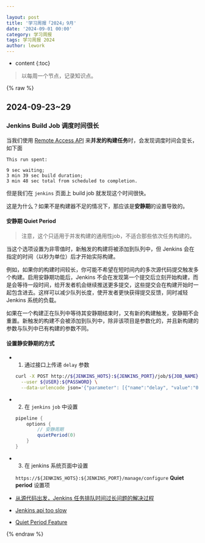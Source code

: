 ```yaml
---

layout: post
title: '学习周报「2024」9月'
date: '2024-09-01 00:00'
category: 学习周报
tags: 学习周报 2024
author: lework
---
```

* content
{:toc}

> 以每周一个节点，记录知识点。



{% raw %}


## 2024-09-23~29

### Jenkins Build Job 调度时间很长

当我们使用 [Remote Access API](https://www.jenkins.io/doc/book/using/remote-access-api/) 来**并发的构建任务**时，会发现调度时间会变长，如下面

```
This run spent:

9 sec waiting;
3 min 39 sec build duration;
3 min 48 sec total from scheduled to completion.
```

但是我们在 `jenkins` 页面上 build job 就发现这个时间很快。

这是为什么？如果不是构建器不足的情况下，那应该是**安静期**的设置导致的。

#### 安静期 Quiet Period

> 注意，这个只适用于并发构建的通用性job，不适合那些依次任务构建的。

当这个选项设置为非零值时，新触发的构建将被添加到队列中，但 Jenkins 会在指定的时间（以秒为单位）后才开始实际构建。

例如，如果你的构建时间较长，你可能不希望在短时间内的多次源代码提交触发多个构建。启用安静期功能后，Jenkins 不会在发现第一个提交后立刻开始构建，而是会等待一段时间，给开发者机会继续推送更多提交，这些提交会在构建开始时一起包含进去。这样可以减少队列长度，使开发者更快获得提交反馈，同时减轻 Jenkins 系统的负载。

如果在一个构建正在队列中等待其安静期结束时，又有新的构建触发，安静期不会重置。新触发的构建不会被添加到队列中，除非该项目是参数化的，并且新构建的参数与队列中已有构建的参数不同。


#### 设置静安静期的方式

- 1. 通过接口上传递 `delay` 参数
  ```bash
  curl -X POST http://${JENKINS_HOTS}:${JENKINS_PORT}/job/${JOB_NAME}/build \
    --user ${USER}:${PASSWORD} \
    --data-urlencode json='{"parameter": [{"name":"delay", "value":"0sec"}]}'
  ```
  
- 2. 在 `jenkins` `job` 中设置 
    ```groovy
    pipeline {
        options {
            // 安静周期
            quietPeriod(0)
        }
    }
    ```
  
- 3. 在 jenkins 系统页面中设置

    `https://${JENKINS_HOTS}:${JENKINS_PORT}/manage/configure` **Quiet period** 设置项



- [从源代码出发，Jenkins 任务排队时间过长问题的解决过程](https://vividcode.cc/fixing-jenkins-job-waiting-in-queue/)
- [Jenkins api too slow](https://stackoverflow.com/questions/41806857/jenkins-api-too-slow)
- [Quiet Period Feature](https://www.jenkins.io/blog/2010/08/11/quiet-period-feature/)




{% endraw %}

